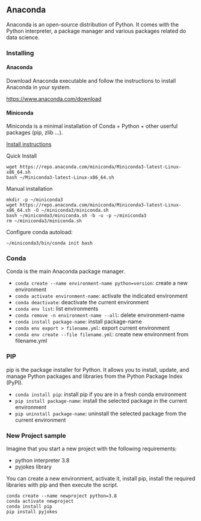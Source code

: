 

## Anaconda
Anaconda is an open-source distribution of Python. It comes with the Python interpreter, a package manager and various packages related do data science.

### Installing

#### Anaconda
Download Anaconda executable and follow the instructions to install Anaconda in your system.

https://www.anaconda.com/download

#### Miniconda
Miniconda is a minimal installation of Conda + Python + other userful packages (pip, zlib ...).

[Install instructions](https://docs.conda.io/projects/miniconda/en/latest/#)

Quick Install

```
wget https://repo.anaconda.com/miniconda/Miniconda3-latest-Linux-x86_64.sh
bash ~/Miniconda3-latest-Linux-x86_64.sh
```

Manual installation
```
mkdir -p ~/miniconda3
wget https://repo.anaconda.com/miniconda/Miniconda3-latest-Linux-x86_64.sh -O ~/miniconda3/miniconda.sh
bash ~/miniconda3/miniconda.sh -b -u -p ~/miniconda3
rm ~/miniconda3/miniconda.sh
```
Configure conda autoload:

`~/miniconda3/bin/conda init bash`

### Conda
Conda is the main Anaconda package manager.

* `conda create --name environment-name python=version`: create a new environment
* `conda activate environment-name`: activate the indicated environment
* `conda deactivate`: deactivate the current environment
* `conda env list`: list environments
* `conda remove -n environment-name --all`: delete environment-name
* `conda install package-name`: install package-name
* `conda env export > filename.yml`: export current environment
* `conda env create --file filename.yml`: create new environment from filename.yml

### PIP
pip is the package installer for Python. It allows you to install, update, and manage Python packages and libraries from the Python Package Index (PyPI).

* `conda install pip`: install pip if you are in a fresh conda environment
* `pip install package-name`: install the selected package in the current environment
* `pip uninstall package-name`: uninstall the selected package from the current environment

### New Project sample
Imagine that you start a new project with the following requirements:

* python interpreter 3.8
* pyjokes library

You can create a new environment, activate it, install pip, install the required libraries with pip and then execute the script.

```
conda create --name newproject python=3.8
conda activate newproject
conda install pip
pip install pyjokes
```